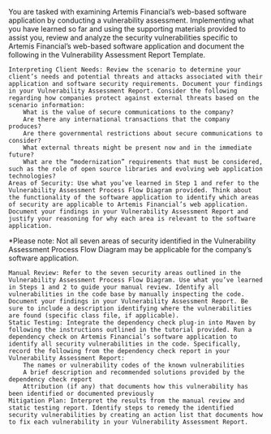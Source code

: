 You are tasked with examining Artemis Financial’s web-based software application by conducting a vulnerability assessment. Implementing what you have learned so far and using the supporting materials provided to assist you, review and analyze the security vulnerabilities specific to Artemis Financial’s web-based software application and document the following in the Vulnerability Assessment Report Template.

    Interpreting Client Needs: Review the scenario to determine your client’s needs and potential threats and attacks associated with their application and software security requirements. Document your findings in your Vulnerability Assessment Report. Consider the following regarding how companies protect against external threats based on the scenario information:
        What is the value of secure communications to the company?
        Are there any international transactions that the company produces?
        Are there governmental restrictions about secure communications to consider?
        What external threats might be present now and in the immediate future?
        What are the “modernization” requirements that must be considered, such as the role of open source libraries and evolving web application technologies?
    Areas of Security: Use what you’ve learned in Step 1 and refer to the Vulnerability Assessment Process Flow Diagram provided. Think about the functionality of the software application to identify which areas of security are applicable to Artemis Financial’s web application. Document your findings in your Vulnerability Assessment Report and justify your reasoning for why each area is relevant to the software application.

\*Please note: Not all seven areas of security identified in the Vulnerability Assessment Process Flow Diagram may be applicable for the company’s software application.

    Manual Review: Refer to the seven security areas outlined in the Vulnerability Assessment Process Flow Diagram. Use what you’ve learned in Steps 1 and 2 to guide your manual review. Identify all vulnerabilities in the code base by manually inspecting the code. Document your findings in your Vulnerability Assessment Report. Be sure to include a description identifying where the vulnerabilities are found (specific class file, if applicable).
    Static Testing: Integrate the dependency check plug-in into Maven by following the instructions outlined in the tutorial provided. Run a dependency check on Artemis Financial’s software application to identify all security vulnerabilities in the code. Specifically, record the following from the dependency check report in your Vulnerability Assessment Report:
        The names or vulnerability codes of the known vulnerabilities
        A brief description and recommended solutions provided by the dependency check report
        Attribution (if any) that documents how this vulnerability has been identified or documented previously
    Mitigation Plan: Interpret the results from the manual review and static testing report. Identify steps to remedy the identified security vulnerabilities by creating an action list that documents how to fix each vulnerability in your Vulnerability Assessment Report.

